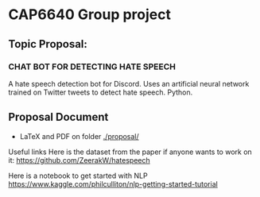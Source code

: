 # CAP6640 Group project

## Topic Proposal:

### CHAT BOT FOR DETECTING HATE SPEECH

A hate speech detection bot for Discord. Uses an artificial neural network trained on Twitter tweets to detect hate speech. Python.
 
## Proposal Document

- LaTeX and PDF on folder [./proposal/](./proposal/)

Useful links
Here is the dataset from the paper if anyone wants to work on it: https://github.com/ZeerakW/hatespeech

Here is a notebook to get started with NLP https://www.kaggle.com/philculliton/nlp-getting-started-tutorial
